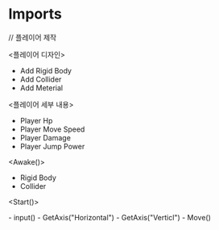 # Imports
// 플레이어 제작

<플레이어 디자인>
 - Add Rigid Body
 - Add Collider
 - Add Meterial

<플레이어 세부 내용>
 - Player Hp
 - Player Move Speed
 - Player Damage
 - Player Jump Power

<Awake()>
 - Rigid Body
 - Collider

<Start()>
 
<OnEnable> 

<Update>
 - input()
 - GetAxis("Horizontal")
 - GetAxis("Verticl")
<FixedUpdate>
 - Move()
<OnDisable>

<OnDestroy>